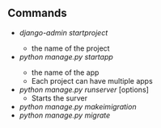 ## Commands
- _django-admin startproject_ <name>
  - <name> the name of the project
- _python manage.py startapp_ <name>
  - <name> the name of the app
  - Each project can have multiple apps
- _python manage.py runserver_ [options]
  - Starts the surver
- _python manage.py makeimigration_
- _python manage.py migrate_




